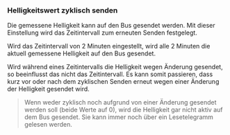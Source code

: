 ﻿### **Helligkeitswert zyklisch senden**

Die gemessene Helligkeit kann auf den Bus gesendet werden. Mit dieser Einstellung wird das Zeitintervall zum erneuten Senden festgelegt.

Wird das Zeitintervall von 2 Minuten eingestellt, wird alle 2 Minuten die aktuell gemessene Helligkeit auf den Bus gesendet.

Wird während eines Zeitintervalls die Helligkeit wegen Änderung gesendet, so beeinflusst das nicht das Zeitintervall. Es kann somit passieren, dass kurz vor oder nach dem zyklischen Senden erneut wegen einer Änderung der Helligkeit gesendet wird.

> Wenn weder zyklisch noch aufgrund von einer Änderung gesendet werden soll (beide Werte auf 0), wird die Helligkeit gar nicht aktiv auf dem Bus gesendet. Sie kann immer noch über ein Lesetelegramm gelesen werden.

